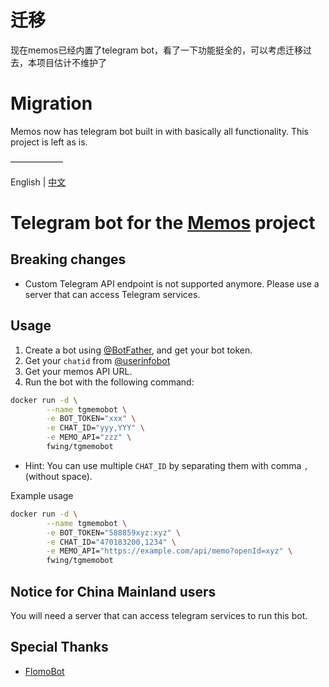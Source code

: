 # 迁移
现在memos已经内置了telegram bot，看了一下功能挺全的，可以考虑迁移过去，本项目估计不维护了

# Migration
Memos now has telegram bot built in with basically all functionality. This project is left as is.

——————

English | [中文](README.zh_CN.md)

# Telegram bot for the [Memos](https://github.com/usememos/memos) project

## Breaking changes

- Custom Telegram API endpoint is not supported anymore. Please use a server that can access Telegram services.

## Usage

1. Create a bot using [@BotFather](https://t.me/BotFather), and get your bot token.
2. Get your `chatid` from [@userinfobot](https://t.me/userinfobot)
3. Get your memos API URL.
4. Run the bot with the following command:

```bash
docker run -d \
        --name tgmemobot \
        -e BOT_TOKEN="xxx" \
        -e CHAT_ID="yyy,YYY" \
        -e MEMO_API="zzz" \
        fwing/tgmemobot
```

- Hint: You can use multiple `CHAT_ID` by separating them with comma `,` (without space).
 
Example usage

```bash
docker run -d \
        --name tgmemobot \
        -e BOT_TOKEN="588859xyz:xyz" \
        -e CHAT_ID="470183200,1234" \
        -e MEMO_API="https://example.com/api/memo?openId=xyz" \
        fwing/tgmemobot
```

## Notice for China Mainland users

You will need a server that can access telegram services to run this bot.

## Special Thanks

- [FlomoBot](https://github.com/wogong/flomobot)
